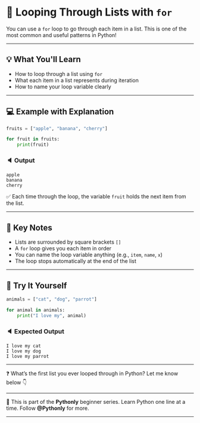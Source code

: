 # 🧺 Looping Through Lists with `for`

You can use a `for` loop to go through each item in a list. This is one of the most common and useful patterns in Python!

---

## 💡 What You'll Learn

* How to loop through a list using `for`
* What each item in a list represents during iteration
* How to name your loop variable clearly

---

## 💻 Example with Explanation

```python
fruits = ["apple", "banana", "cherry"]

for fruit in fruits:
    print(fruit)
```

### 🔈 Output

```
apple
banana
cherry
```

✅ Each time through the loop, the variable `fruit` holds the next item from the list.

---

## 📌 Key Notes

* Lists are surrounded by square brackets `[]`
* A `for` loop gives you each item in order
* You can name the loop variable anything (e.g., `item`, `name`, `x`)
* The loop stops automatically at the end of the list

---

## 🧪 Try It Yourself

```python
animals = ["cat", "dog", "parrot"]

for animal in animals:
    print("I love my", animal)
```

### 🔈 Expected Output

```
I love my cat
I love my dog
I love my parrot
```

---

❓ What’s the first list you ever looped through in Python?
Let me know below 👇

---

🐍 This is part of the **Pythonly** beginner series.
Learn Python one line at a time. Follow **@Pythonly** for more.

---


